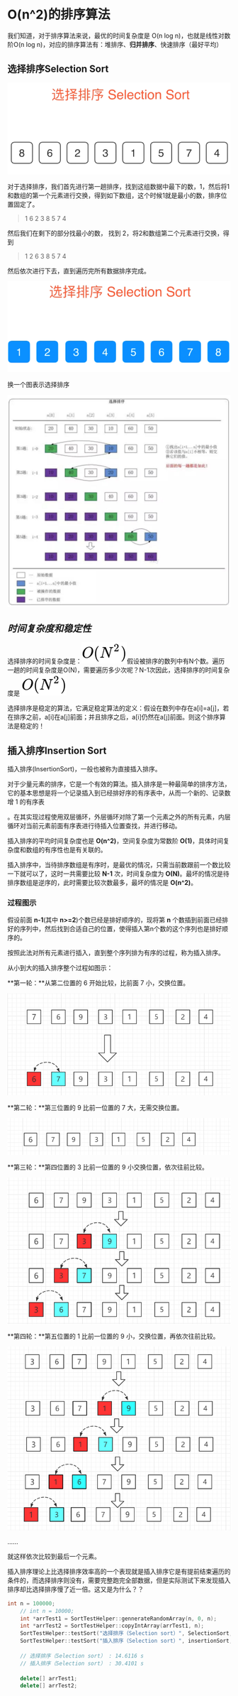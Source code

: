 # O(n^2)的排序算法

我们知道，对于排序算法来说，最优的时间复杂度是 O(n log n)，也就是线性对数阶O(n log n)，对应的排序算法有：堆排序、**归并排序**、快速排序（最好平均）

## 选择排序Selection Sort

![](../img/impicture_20220214_192424.png)

对于选择排序，我们首先进行第一趟排序，找到这组数据中最下的数，1，然后将1和数组的第一个元素进行交换，得到如下数组，这个时候1就是最小的数，排序位置固定了。

> 1  6  2  3  8  5  7  4

然后我们在剩下的部分找最小的数， 找到 2，将2和数组第二个元素进行交换，得到

> 1  2  6  3  8  5  7  4

然后依次进行下去，直到遍历完所有数据排序完成。

![](../img/impicture_20220214_193308.png)

换一个图表示选择排序

![](../img/v2-c7bbbfaf4e9853595f439e25420197a8_r.jpg)

## ***时间复杂度和稳定性***

选择排序的时间复杂度是：![](../img/equation.svg)假设被排序的数列中有N个数。遍历一趟的时间复杂度是O(N)，需要遍历多少次呢？N-1次因此，选择排序的时间复杂度是 ![](../img/equation.svg)

选择排序是稳定的算法，它满足稳定算法的定义：假设在数列中存在a[i]=a[j]，若在排序之前，a[i]在a[j]前面；并且排序之后，a[i]仍然在a[j]前面。则这个排序算法是稳定的！



## 插入排序Insertion Sort

插入排序(InsertionSort)，一般也被称为直接插入排序。

对于少量元素的排序，它是一个有效的算法。插入排序是一种最简单的排序方法，它的基本思想是将一个记录插入到已经排好序的有序表中，从而一个新的、记录数增 1 的有序表

。在其实现过程使用双层循环，外层循环对除了第一个元素之外的所有元素，内层循环对当前元素前面有序表进行待插入位置查找，并进行移动。

插入排序的平均时间复杂度也是 **O(n^2)**，空间复杂度为常数阶 **O(1)**，具体时间复杂度和数组的有序性也是有关联的。

插入排序中，当待排序数组是有序时，是最优的情况，只需当前数跟前一个数比较一下就可以了，这时一共需要比较 **N-1** 次，时间复杂度为 **O(N)**。最坏的情况是待排序数组是逆序的，此时需要比较次数最多，最坏的情况是 **O(n^2)**。

### 过程图示

假设前面 **n-1**(其中 **n>=2**)个数已经是排好顺序的，现将第 **n** 个数插到前面已经排好的序列中，然后找到合适自己的位置，使得插入第n个数的这个序列也是排好顺序的。

按照此法对所有元素进行插入，直到整个序列排为有序的过程，称为插入排序。

从小到大的插入排序整个过程如图示：

**第一轮：**从第二位置的 6 开始比较，比前面 7 小，交换位置。

![img](../img/InsertSort-01.png)

**第二轮：**第三位置的 9 比前一位置的 7 大，无需交换位置。

![img](../img/InsertSort-02.png)

**第三轮：**第四位置的 3 比前一位置的 9 小交换位置，依次往前比较。

![img](../img/InsertSort-03.png)

**第四轮：**第五位置的 1 比前一位置的 9 小，交换位置，再依次往前比较。

![img](../img/InsertSort-04.png)

......

就这样依次比较到最后一个元素。

插入排序理论上比选择排序效率高的一个表现就是插入排序它是有提前结束遍历的条件的，而选择排序则没有，需要完整跑完全部数据，但是实际测试下来发现插入排序却比选择排序慢了近一倍。这又是为什么？？

```c++
int n = 100000;
    // int n = 10000;
    int *arrTest1 = SortTestHelper::gennerateRandomArray(n, 0, n);
    int *arrTest2 = SortTestHelper::copyIntArray(arrTest1, n);
    SortTestHelper::testSort("选择排序（Selection sort）", SelectionSort, arrTest1, n);
    SortTestHelper::testSort("插入排序（Selection sort）", insertionSort, arrTest2, n);
    
    // 选择排序（Selection sort） : 14.6116 s 
    // 插入排序（Selection sort） : 30.4101 s 
    
    delete[] arrTest1;
    delete[] arrTest2;
```

